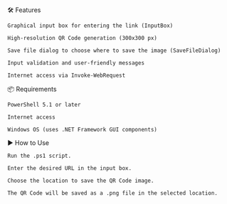 🛠️ Features

    Graphical input box for entering the link (InputBox)

    High-resolution QR Code generation (300x300 px)

    Save file dialog to choose where to save the image (SaveFileDialog)

    Input validation and user-friendly messages

    Internet access via Invoke-WebRequest

📦 Requirements

    PowerShell 5.1 or later

    Internet access

    Windows OS (uses .NET Framework GUI components)

▶️ How to Use

    Run the .ps1 script.

    Enter the desired URL in the input box.

    Choose the location to save the QR Code image.

    The QR Code will be saved as a .png file in the selected location.

